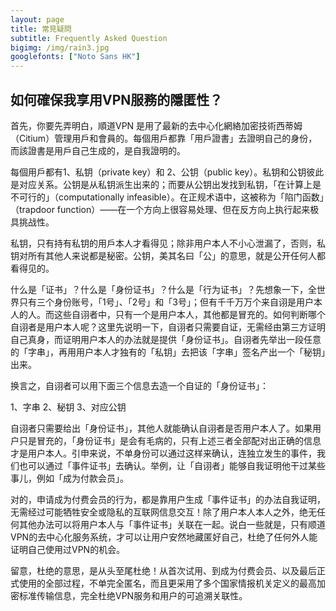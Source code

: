 ```yaml
---
layout: page
title: 常見疑問
subtitle: Frequently Asked Question
bigimg: /img/rain3.jpg
googlefonts: ["Noto Sans HK"]
---
```


## 如何確保我享用VPN服務的隱匿性？

首先，你要先弄明白，順道VPN 是用了最新的去中心化網絡加密技術西蒂姆（Citium）管理用戶和會員的。每個用戶都靠「用戶證書」去證明自己的身份，而該證書是用戶自己生成的，是自我證明的。

每個用戶都有1、私钥（private key）和 2、公钥（public key）。私钥和公钥彼此是对应关系。公钥是从私钥派生出来的；而要从公钥出发找到私钥，「在计算上是不可行的」（computationally infeasible）。在正规术语中，这被称为「陷门函数」（trapdoor function）——在一个方向上很容易处理、但在反方向上执行起来极具挑战性。

私钥，只有持有私钥的用戶本人才看得见；除非用户本人不小心泄漏了，否则，私钥对所有其他人来说都是秘密。公钥，美其名曰「公」的意思，就是公开任何人都看得见的。

什么是「证书」？什么是「身份证书」？什么是「行为证书」？先想象一下，全世界只有三个身份账号，「1号」、「2号」和「3号」；但有千千万万个来自诩是用户本人的人。而这些自诩者中，只有一个是用户本人，其他都是冒充的。如何判断哪个自诩者是用户本人呢？这里先说明一下，自诩者只需要自证，无需经由第三方证明自己真身，而证明用户本人的办法就是提供「身份证书」。自诩者先举出一段任意的「字串」，再用用户本人才独有的「私钥」去把该「字串」签名产出一个「秘钥」出来。

换言之，自诩者可以用下面三个信息去造一个自证的「身份证书」：

1、字串
2、秘钥
3、对应公钥

自诩者只需要给出「身份证书」，其他人就能确认自诩者是否用户本人了。如果用户只是冒充的，「身份证书」是会有毛病的，只有上述三者全部配对出正确的信息才是用户本人。引申来说，不单身份可以通过这样来确认，连独立发生的事件，我们也可以通过「事件证书」去确认。举例，让「自诩者」能够自我证明他干过某些事儿，例如「成为付款会员」。

对的，申请成为付费会员的行为，都是靠用户生成「事件证书」的办法自我证明，无需经过可能牺牲安全或隐私的互联网信息交互！除了用户本人本人之外，绝无任何其他办法可以将用户本人与「事件证书」关联在一起。说白一些就是，只有顺道VPN的去中心化服务系统，才可以让用户安然地藏匿好自己，杜绝了任何外人能证明自己使用过VPN的机会。

留意，杜绝的意思，是从头至尾杜绝！从首次试用、到成为付费会员、以及最后正式使用的全部过程，不单完全匿名，而且更采用了多个国家情报机关定义的最高加密标准传输信息，完全杜绝VPN服务和用户的可追溯关联性。
